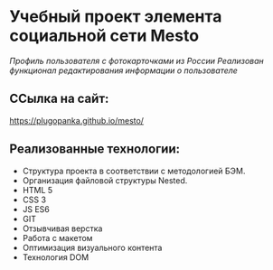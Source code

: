 # __Учебный проект элемента социальной сети Mesto__

  *Профиль пользователя с фотокарточками из России*
  *Реализован функционал редактирования информации о пользователе*

## __ССылка на сайт:__
https://plugopanka.github.io/mesto/

## __Реализованные технологии:__
* Структура проекта в соответствии с методологией БЭМ.
* Организация файловой структуры Nested.
* HTML 5
* CSS 3
* JS ES6
* GIT
* Отзывчивая верстка
* Работа с макетом
* Оптимизация визуального контента
* Технология DOM
